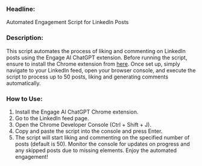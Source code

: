 ### Headline:
Automated Engagement Script for LinkedIn Posts

### Description:
This script automates the process of liking and commenting on LinkedIn posts using the Engage AI ChatGPT extension. Before running the script, ensure to install the Chrome extension from [here](https://chromewebstore.google.com/detail/engage-ai-chatgpt-for-soc/nelhhkchoapcbpcgpmmiahfkcdhgecaf). Once set up, simply navigate to your LinkedIn feed, open your browser console, and execute the script to process up to 50 posts, liking and generating comments automatically.

### How to Use:
1. Install the Engage AI ChatGPT Chrome extension.
2. Go to the LinkedIn feed page.
3. Open the Chrome Developer Console (Ctrl + Shift + J).
4. Copy and paste the script into the console and press Enter.
5. The script will start liking and commenting on the specified number of posts (default is 50). Monitor the console for updates on progress and any skipped posts due to missing elements. Enjoy the automated engagement!
